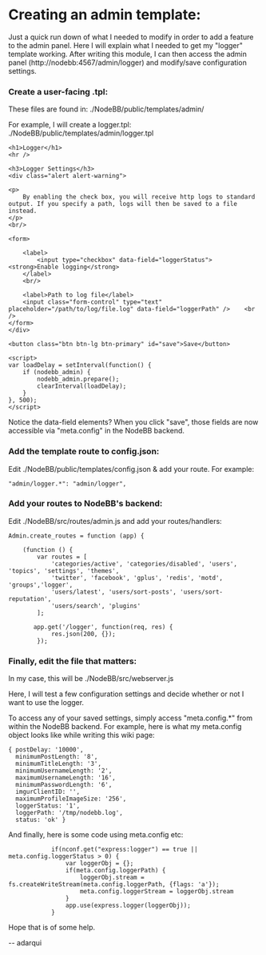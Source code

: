 # Creating an admin template:

Just a quick run down of what I needed to modify in order to add a feature to the admin panel. Here I will explain what I needed to get my "logger" template working. After writing this module, I can then access the admin panel (http://nodebb:4567/admin/logger) and modify/save configuration settings.



### Create a user-facing .tpl:

These files are found in: ./NodeBB/public/templates/admin/

For example, I will create a logger.tpl: ./NodeBB/public/templates/admin/logger.tpl

    <h1>Logger</h1>
    <hr />

    <h3>Logger Settings</h3>
    <div class="alert alert-warning">

    <p>
        By enabling the check box, you will receive http logs to standard output. If you specify a path, logs will then be saved to a file instead.
    </p>
    <br/>

    <form>

        <label>
            <input type="checkbox" data-field="loggerStatus"> <strong>Enable logging</strong>
        </label>
        <br/>

        <label>Path to log file</label>
        <input class="form-control" type="text" placeholder="/path/to/log/file.log" data-field="loggerPath" />    <br />
    </form>
    </div>

    <button class="btn btn-lg btn-primary" id="save">Save</button>

    <script>
    var loadDelay = setInterval(function() {
        if (nodebb_admin) {
            nodebb_admin.prepare();
            clearInterval(loadDelay);
        }
    }, 500);
    </script>


Notice the data-field elements? When you click "save", those fields are now accessible via "meta.config" in the NodeBB backend.



### Add the template route to config.json:

Edit ./NodeBB/public/templates/config.json & add your route. For example:

    "admin/logger.*": "admin/logger",


### Add your routes to NodeBB's backend:

Edit ./NodeBB/src/routes/admin.js and add your routes/handlers:


    Admin.create_routes = function (app) {

        (function () {
            var routes = [
                'categories/active', 'categories/disabled', 'users', 'topics', 'settings', 'themes',
                'twitter', 'facebook', 'gplus', 'redis', 'motd', 'groups','logger',
                'users/latest', 'users/sort-posts', 'users/sort-reputation',
                'users/search', 'plugins'
            ];

           app.get('/logger', function(req, res) {
                res.json(200, {});
            });



### Finally, edit the file that matters:

In my case, this will be ./NodeBB/src/webserver.js

Here, I will test a few configuration settings and decide whether or not I want to use the logger.

To access any of your saved settings, simply access "meta.config.*" from within the NodeBB backend. For example, here is what my meta.config object looks like while writing this wiki page:

    { postDelay: '10000',
      minimumPostLength: '8',
      minimumTitleLength: '3',
      minimumUsernameLength: '2',
      maximumUsernameLength: '16',
      minimumPasswordLength: '6',
      imgurClientID: '',
      maximumProfileImageSize: '256',
      loggerStatus: '1',
      loggerPath: '/tmp/nodebb.log',
      status: 'ok' }

And finally, here is some code using meta.config etc:

                if(nconf.get("express:logger") == true || meta.config.loggerStatus > 0) {
                    var loggerObj = {};
                    if(meta.config.loggerPath) {
                        loggerObj.stream = fs.createWriteStream(meta.config.loggerPath, {flags: 'a'});
                        meta.config.loggerStream = loggerObj.stream
                    }
                    app.use(express.logger(loggerObj));
                }



Hope that is of some help.

-- adarqui